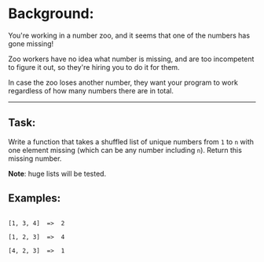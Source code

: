 # Background:

You're working in a number zoo, and it seems that one of the numbers has gone missing!

Zoo workers have no idea what number is missing, and are too incompetent to figure it out, so they're hiring you to do it for them.

In case the zoo loses another number, they want your program to work regardless of how many numbers there are in total.

___

## Task:

Write a function that takes a shuffled list of unique numbers from `1` to `n` with one element missing (which can be any number including `n`). Return this missing number.

**Note**: huge lists will be tested.

## Examples:

```
[1, 3, 4]  =>  2
[1, 2, 3]  =>  4
[4, 2, 3]  =>  1
```